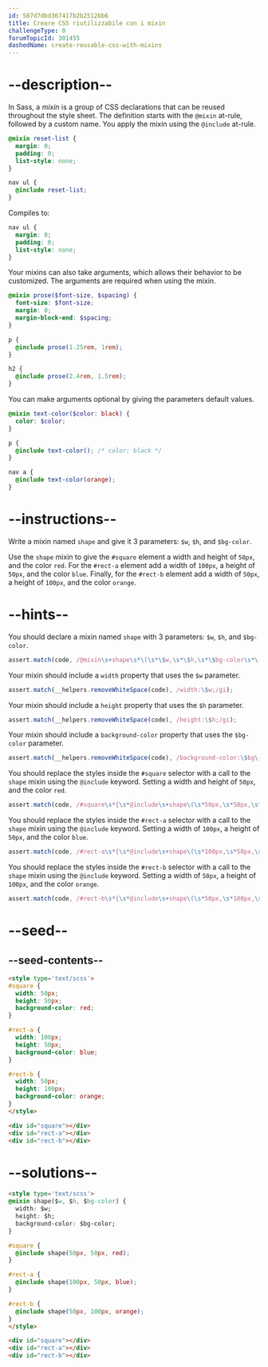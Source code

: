 ```yaml
---
id: 587d7dbd367417b2b2512bb6
title: Creare CSS riutilizzabile con i mixin
challengeType: 0
forumTopicId: 301455
dashedName: create-reusable-css-with-mixins
---
```


# --description--

In Sass, a <dfn>mixin</dfn> is a group of CSS declarations that can be reused throughout the style sheet. The definition starts with the `@mixin` at-rule, followed by a custom name. You apply the mixin using the `@include` at-rule.

```scss
@mixin reset-list {
  margin: 0;
  padding: 0;
  list-style: none;
}

nav ul {
  @include reset-list;
}
```

Compiles to:

```css
nav ul {
  margin: 0;
  padding: 0;
  list-style: none;
}
```

Your mixins can also take arguments, which allows their behavior to be customized. The arguments are required when using the mixin.

```scss
@mixin prose($font-size, $spacing) {
  font-size: $font-size;
  margin: 0;
  margin-block-end: $spacing;
}

p {
  @include prose(1.25rem, 1rem);
}

h2 {
  @include prose(2.4rem, 1.5rem);
}
```

You can make arguments optional by giving the parameters default values.

```scss
@mixin text-color($color: black) {
  color: $color;
}

p {
  @include text-color(); /* color: black */
}

nav a {
  @include text-color(orange);
}
```

# --instructions--

Write a mixin named `shape` and give it 3 parameters: `$w`, `$h`, and `$bg-color`.

Use the `shape` mixin to give the `#square` element a width and height of `50px`, and the color `red`. For the `#rect-a` element add a width of `100px`, a height of `50px`, and the color `blue`. Finally, for the `#rect-b` element add a width of `50px`, a height of `100px`, and the color `orange`.

# --hints--

You should declare a mixin named `shape` with 3 parameters: `$w`, `$h`, and `$bg-color`.

```js
assert.match(code, /@mixin\s+shape\s*\(\s*\$w,\s*\$h,\s*\$bg-color\s*\)\s*{/gi);
```

Your mixin should include a `width` property that uses the `$w` parameter.

```js
assert.match(__helpers.removeWhiteSpace(code), /width:\$w;/gi);
```

Your mixin should include a `height` property that uses the `$h` parameter.

```js
assert.match(__helpers.removeWhiteSpace(code), /height:\$h;/gi);
```

Your mixin should include a `background-color` property that uses the `$bg-color` parameter.

```js
assert.match(__helpers.removeWhiteSpace(code), /background-color:\$bg\-color;/gi);
```

You should replace the styles inside the `#square` selector with a call to the `shape` mixin using the `@include` keyword. Setting a width and height of `50px`, and the color `red`.

```js
assert.match(code, /#square\s*{\s*@include\s+shape\(\s*50px,\s*50px,\s*red\s*\)\s*;\s*}/gi);
```

You should replace the styles inside the `#rect-a` selector with a call to the `shape` mixin using the `@include` keyword. Setting a width of `100px`, a height of `50px`, and the color `blue`.

```js
assert.match(code, /#rect-a\s*{\s*@include\s+shape\(\s*100px,\s*50px,\s*blue\s*\)\s*;\s*}/gi);
```

You should replace the styles inside the `#rect-b` selector with a call to the `shape` mixin using the `@include` keyword. Setting a width of `50px`, a height of `100px`, and the color `orange`.

```js
assert.match(code, /#rect-b\s*{\s*@include\s+shape\(\s*50px,\s*100px,\s*orange\s*\)\s*;\s*}/gi);
```

# --seed--

## --seed-contents--

```html
<style type='text/scss'>
#square {
  width: 50px;
  height: 50px;
  background-color: red;
}

#rect-a {
  width: 100px;
  height: 50px;
  background-color: blue;
}

#rect-b {
  width: 50px;
  height: 100px;
  background-color: orange;
}
</style>

<div id="square"></div>
<div id="rect-a"></div>
<div id="rect-b"></div>
```

# --solutions--

```html
<style type='text/scss'>
@mixin shape($w, $h, $bg-color) {
  width: $w;
  height: $h;
  background-color: $bg-color;
}

#square {
  @include shape(50px, 50px, red);
}

#rect-a {
  @include shape(100px, 50px, blue);
}

#rect-b {
  @include shape(50px, 100px, orange);
}
</style>

<div id="square"></div>
<div id="rect-a"></div>
<div id="rect-b"></div>
```
